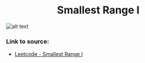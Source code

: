 <h1 align="center">Smallest Range I</h1>

![alt text](https://images2.imgbox.com/9f/ad/x5Skn62j_o.png?raw=true)


### Link to source: 
- <a href="https://leetcode.com/problems/smallest-range-i/">Leetcode - Smallest Range I</a>

